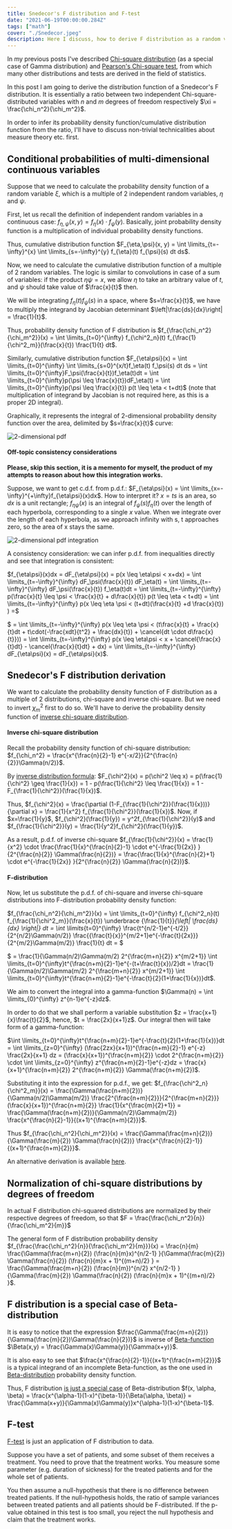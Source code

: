 ```yaml
---
title: Snedecor's F distribution and F-test
date: "2021-06-19T00:00:00.284Z"
tags: ["math"]
cover: "./Snedecor.jpeg"
description: Here I discuss, how to derive F distribution as a random variable, which is a ratio of two independent chi-square disributions. I'll also briefly discuss F-test and ANOVA here.
---
```


In my previous posts I've described [Chi-square distribution](/2021-06-09-1) (as a special case of Gamma distribution) and [Pearson's Chi-square test](/2021-06-17-1), from which many other distributions and tests are derived in the field of statistics.

In this post I am going to derive the distribution function of a Snedecor's F distribution. It is essentially a ratio between two independent Chi-square-distributed variables with $n$ and $m$ degrees of freedom respectively $\xi = \frac{\chi_n^2}{\chi_m^2}$.

In order to infer its probability density function/cumulative distribution function from the ratio, I'll have to discuss non-trivial technicalities about measure theory etc. first.


Conditional probabilities of multi-dimensional continuous variables
-------------------------------------------------------------------

Suppose that we need to calculate the probability density function of a random variable $\xi$, which is a multiple of 2 independent random variables, $\eta$ and $\psi$.

First, let us recall the definition of independent random variables in a continuous case: $f_{\eta, \psi}(x,y) = f_\eta(x) \cdot f_\psi(y)$. Basically, joint probability density function is a multiplication of individual probability density functions.

Thus, cumulative distribution function $F_{\eta,\psi}(x, y) = \int \limits_{t=-\infty}^{x} \int \limits_{s=-\infty}^{y} f_{\eta}(t) f_{\psi}(s) dt ds$.

Now, we need to calculate the cumulative distribution function of a multiple of 2 random variables. The logic is similar to convolutions in case of a sum of variables: if the product $\eta \psi = x$, we allow $\eta$ to take an arbitrary value of $t$, and $\psi$ should take value of $\frac{x}{t}$ then.

We will be integrating $f_{\eta}(t) f_{\psi}(s)$ in a space, where $s=\frac{x}{t}$, we have to multiply the integrand by Jacobian determinant $\left|\frac{ds}{dx}\right| = \frac{1}{t}$. 

Thus, probability density function of F distribution is $f_{\frac{\chi_n^2}{\chi_m^2}}(x) = \int \limits_{t=0}^{\infty} f_{\chi^2_n}(t) f_{\frac{1}{\chi^2_m}}(\frac{x}{t}) \frac{1}{t} dt$.

Similarly, cumulative distribution function $F_{\eta\psi}(x) = \int \limits_{t=0}^{\infty} \int \limits_{s=0}^{x/t}f_\eta(t) f_\psi(s) dt ds = \int \limits_{t=0}^{\infty}F_\psi(\frac{x}{t})f_\eta(t)dt = \int \limits_{t=0}^{\infty}p(\psi \leq \frac{x}{t})dF_\eta(t) = \int \limits_{t=0}^{\infty}p(\psi \leq \frac{x}{t}) p(t \leq \eta < t+dt)$ (note that multiplication of integrand by Jacobian is not required here, as this is a proper 2D integral).

Graphically, it represents the integral of 2-dimensional probability density function over the area, delimited by $s=\frac{x}{t}$ curve:

![2-dimensional pdf](./2_dimensional_pdf.png)

#### Off-topic consistency considerations

**Please, skip this section, it is a memento for myself, the product of my attempts to reason about how this integration works.**

Suppose, we want to get c.d.f. from p.d.f.: $F_{\eta\psi}(x) = \int \limits_{x=-\infty}^{+\infty}f_{\eta\psi}(x)dx$. How to interpret it? $x=ts$ is an area, so $dx$ is a unit rectangle; $f_{\eta\psi}(x)$ is an integral of $f_\psi(s)f_\eta(t)$ over the length of each hyperbola, corresponding to a single $x$ value. When we integrate over the length of each hyperbola, as we approach infinity with s, t approaches zero, so the area of x stays the same.

![2-dimensional pdf integration](2_dimensional_pdf_integration.png)

A consistency consideration: we can infer p.d.f. from inequalities directly and see that integration is consistent:

$f_{\eta\psi}(x)dx = dF_{\eta\psi}(x) = p(x \leq \eta\psi < x+dx) = \int \limits_{t=-\infty}^{\infty} dF_\psi(\frac{x}{t}) dF_\eta(t) = \int \limits_{t=-\infty}^{\infty} dF_\psi(\frac{x}{t}) f_\eta(t)dt = \int \limits_{t=-\infty}^{\infty} p(\frac{x}{t} \leq \psi < \frac{x}{t} + d\frac{x}{t}) p(t \leq \eta < t+dt) = \int \limits_{t=-\infty}^{\infty} p(x \leq \eta \psi < (t+dt)(\frac{x}{t} +d \frac{x}{t}) ) =$

$ = \int \limits_{t=-\infty}^{\infty} p(x \leq \eta \psi < (t\frac{x}{t} + \frac{x}{t}dt + t\cdot(-\frac{xdt}{t^2} + \frac{dx}{t}) + \cancel{dt \cdot d\frac{x}{t}})) = \int \limits_{t=-\infty}^{\infty} p(x \leq \eta\psi < x + \cancel{\frac{x}{t}dt} - \cancel{\frac{x}{t}dt} + dx) = \int \limits_{t=-\infty}^{\infty} dF_{\eta\psi}(x) = dF_{\eta\psi}(x)$.

Snedecor's F distribution derivation
------------------------------------

We want to calculate the probability density function of F distribution as a multiple of 2 distributions, chi-square and inverse chi-square. But we need to invert $\chi_m^2$ first to do so. We'll have to derive the probability density function of [inverse chi-square distribution](https://en.wikipedia.org/wiki/Inverse-chi-squared_distribution).

#### Inverse chi-square distribution

Recall the probability density function of chi-square distribution: $f_{\chi_n^2} = \frac{x^{\frac{n}{2}-1} e^{-x/2}}{2^{\frac{n}{2}}\Gamma(n/2)}$. 

By [inverse distribution formula](https://en.wikipedia.org/wiki/Inverse_distribution): $F_{\chi^2}(x) = p(\chi^2 \leq x) = p(\frac{1}{\chi^2} \geq \frac{1}{x}) = 1 - p(\frac{1}{\chi^2} \leq \frac{1}{x}) = 1 - F_{\frac{1}{\chi^2}}(\frac{1}{x})$. 

Thus, $f_{\chi^2}(x) = \frac{\partial (1-F_{\frac{1}{\chi^2}}(\frac{1}{x}))}{\partial x} = \frac{1}{x^2} f_{\frac{1}{\chi^2}}(\frac{1}{x})$. Now, if $x=\frac{1}{y}$, $f_{\chi^2}(\frac{1}{y}) = y^2f_{\frac{1}{\chi^2}}(y)$ and $f_{\frac{1}{\chi^2}}(y) = \frac{1}{y^2}f_{\chi^2}(\frac{1}{y})$.

As a result, p.d.f. of inverse chi-square $f_{\frac{1}{\chi^2}}(x) = \frac{1}{x^2} \cdot \frac{\frac{1}{x}^{\frac{n}{2}-1} \cdot e^{-\frac{1}{2x}} }{2^{\frac{n}{2}} \Gamma(\frac{n}{2})} = \frac{\frac{1}{x}^{\frac{n}{2}+1} \cdot e^{-\frac{1}{2x}} }{2^{\frac{n}{2}} \Gamma(\frac{n}{2})}$.


#### F-distribution

Now, let us substitute the p.d.f. of chi-square and inverse chi-square distributions into F-distribution probability density function:

$f_{\frac{\chi_n^2}{\chi_m^2}}(x) = \int \limits_{t=0}^{\infty} f_{\chi^2_n}(t) f_{\frac{1}{\chi^2_m}}(\frac{x}{t}) \underbrace {\frac{1}{t}}_{\left| \frac{ds}{dx} \right|} dt = \int \limits_{t=0}^{\infty} \frac{t^{n/2-1}e^{-t/2}}{2^{n/2}\Gamma(n/2)} \frac{{\frac{t}{x}}^{m/2+1}e^{-\frac{t}{2x}}}{2^{m/2}\Gamma(m/2)} \frac{1}{t} dt = $

$ = \frac{1}{\Gamma(n/2)\Gamma(m/2) 2^{\frac{m+n}{2}} x^{m/2+1}} \int \limits_{t=0}^{\infty}t^{\frac{n+m}{2}-1}e^{-(t+\frac{t}{x})/2}dt = \frac{1}{\Gamma(n/2)\Gamma(m/2) 2^{\frac{m+n}{2}} x^{m/2+1}} \int \limits_{t=0}^{\infty}t^{\frac{n+m}{2}-1}e^{-\frac{t}{2}(1+\frac{1}{x})}dt$. 

We aim to convert the integral into a gamma-function $\Gamma(n) = \int \limits_{0}^{\infty} z^{n-1}e^{-z}dz$.

In order to do that we shall perform a variable substitution $z = \frac{x+1}{x}\frac{t}{2}$, hence, $t = \frac{2x}{x+1}z$. Our integral then will take form of a gamma-function: 

$\int \limits_{t=0}^{\infty}t^{\frac{n+m}{2}-1}e^{-\frac{t}{2}(1+\frac{1}{x})}dt = \int \limits_{z=0}^{\infty} (\frac{2zx}{x+1})^{\frac{n+m}{2}-1} e^{-z} \frac{2x}{x+1} dz = (\frac{x}{x+1})^{\frac{n+m}{2}} \cdot 2^{\frac{n+m}{2}} \cdot \int \limits_{z=0}^{\infty} z^{\frac{n+m}{2}-1}e^{-z}dz = \frac{x}{x+1}^{\frac{n+m}{2}} 2^{\frac{n+m}{2}} \Gamma(\frac{n+m}{2})$.

Substituting it into the expression for p.d.f., we get: $f_{\frac{\chi^2_n}{\chi^2_m}}(x) = \frac{\Gamma(\frac{n+m}{2})}{\Gamma(n/2)\Gamma(m/2)} \frac{2^{\frac{n+m}{2}}}{2^{\frac{m+n}{2}}} (\frac{x}{x+1})^{\frac{n+m}{2}} \frac{1}{x^{\frac{m}{2}+1}} = \frac{\Gamma(\frac{n+m}{2})}{\Gamma(n/2)\Gamma(m/2)} \frac{x^{\frac{n}{2}-1}}{(x+1)^{\frac{n+m}{2}}}$.

Thus $f_{\frac{\chi_n^2}{\chi_m^2}}(x) = \frac{\Gamma(\frac{m+n}{2})}{\Gamma(\frac{m}{2}) \Gamma(\frac{n}{2})} \frac{x^{\frac{n}{2}-1}}{(x+1)^{\frac{n+m}{2}}}$.

An alternative derivation is available [here](http://www.milefoot.com/math/stat/pdfc-fdist.htm).

Normalization of chi-square distributions by degrees of freedom
---------------------------------------------------------------

In actual F distribution chi-squared distributions are normalized by their respective degrees of freedom, so that $F = \frac{\frac{\chi_n^2}{n}}{\frac{\chi_m^2}{m}}$

The general form of F distribution probability density $f_{\frac{\frac{\chi_n^2}{n}}{\frac{\chi_m^2}{m}}}(x) = \frac{n}{m} \frac{\Gamma(\frac{m+n}{2}) (\frac{n}{m}x)^{n/2-1} }{\Gamma(\frac{m}{2}) \Gamma(\frac{n}{2}) (\frac{n}{m}x + 1)^{(m+n)/2} } = \frac{\Gamma(\frac{m+n}{2}) (\frac{n}{m})^{n/2} x^{n/2-1} }{\Gamma(\frac{m}{2}) \Gamma(\frac{n}{2}) (\frac{n}{m}x + 1)^{(m+n)/2} }$.


F distribution is a special case of Beta-distribution
-----------------------------------------------------

It is easy to notice that the expression $\frac{\Gamma(\frac{m+n}{2})}{\Gamma(\frac{m}{2})\Gamma(\frac{n}{2})}$ is inverse of [Beta-function](https://en.wikipedia.org/wiki/Beta_function) $\Beta(x,y) = \frac{\Gamma(x)\Gamma(y)}{\Gamma(x+y)}$.

It is also easy to see that $\frac{x^{\frac{n}{2}-1}}{(x+1)^{\frac{n+m}{2}}}$ is a typical integrand of an incomplete Beta-function, as the one used in [Beta-distribution](https://en.wikipedia.org/wiki/Beta_distribution) probability density function.

Thus, F distribution [is just a special case](https://math.stackexchange.com/questions/713626/beta-distribution-to-f-distribution) of Beta-distribution $f(x, \alpha, \beta) = \frac{x^{\alpha-1}(1-x)^{\beta-1}}{\Beta(\alpha, \beta)} = \frac{\Gamma(x+y)}{\Gamma(x)\Gamma(y)}x^{\alpha-1}(1-x)^{\beta-1}$.


F-test
------
[F-test](https://en.wikipedia.org/wiki/Analysis_of_variance) is just an application of F distribution to data. 

Suppose you have a set of patients, and some subset of them receives a treatment. You need to prove that the treatment works. 
You measure some parameter (e.g. duration of sickness) for the treated patients and for the whole set of patients.

You then assume a null-hypothesis that there is no difference between treated patients. If the null-hypothesis holds, the ratio of sample
variances between treated patients and all patients should be F-distributed. If the p-value obtained in this test is too
small, you reject the null hypothesis and claim that the treatment works.
